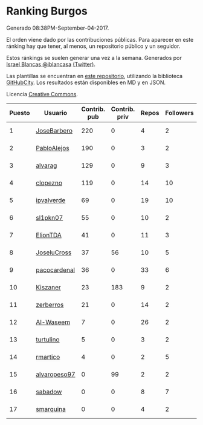 # Ranking Burgos

Generado 08:38PM-September-04-2017.

El orden viene dado por las contribuciones públicas. Para aparecer en este ránking hay que tener, al menos, un repositorio público y un seguidor.

Estos ránkings se suelen generar una vez a la semana. Generados por [Israel Blancas @iblancasa](https://github.com/iblancasa/) [(Twitter)](https://twitter.com/iblancasa).

Las plantillas se encuentran en [este repositorio](https://github.com/iblancasa/GH-Spanish-Ranking), utilizando la biblioteca [GitHubCity](https://github.com/iblancasa/GitHubCity). Los resultados están disponibles en MD y en JSON.

Licencia [Creative Commons](https://creativecommons.org/licenses/by/4.0/).

| Puesto   |  Usuario  | Contrib. pub | Contrib. priv |Repos| Followers | Desde |  Avatar  |
|----------|-----------|--------------|---------------|-----|-----------|-------|----------|
|1|[JoseBarbero](https://github.com/JoseBarbero)|220|0|4|2|2016-02-25|![JoseBarbero](https://avatars3.githubusercontent.com/u/17479313)|
|2|[PabloAlejos](https://github.com/PabloAlejos)|190|0|3|2|2014-10-09|![PabloAlejos](https://avatars2.githubusercontent.com/u/9104772)|
|3|[alvarag](https://github.com/alvarag)|129|0|9|3|2014-11-21|![alvarag](https://avatars0.githubusercontent.com/u/9881614)|
|4|[clopezno](https://github.com/clopezno)|119|0|14|10|2012-02-20|![clopezno](https://avatars2.githubusercontent.com/u/1453744)|
|5|[ipvalverde](https://github.com/ipvalverde)|69|0|19|10|2014-03-08|![ipvalverde](https://avatars3.githubusercontent.com/u/6889318)|
|6|[sl1pkn07](https://github.com/sl1pkn07)|55|0|10|2|2010-11-01|![sl1pkn07](https://avatars3.githubusercontent.com/u/462213)|
|7|[ElionTDA](https://github.com/ElionTDA)|41|0|11|3|2013-09-21|![ElionTDA](https://avatars2.githubusercontent.com/u/5507129)|
|8|[JoseluCross](https://github.com/JoseluCross)|37|56|10|5|2015-08-27|![JoseluCross](https://avatars3.githubusercontent.com/u/14005926)|
|9|[pacocardenal](https://github.com/pacocardenal)|36|0|33|6|2013-09-12|![pacocardenal](https://avatars0.githubusercontent.com/u/5442055)|
|10|[Kiszaner](https://github.com/Kiszaner)|23|183|9|2|2014-10-08|![Kiszaner](https://avatars1.githubusercontent.com/u/9079893)|
|11|[zerberros](https://github.com/zerberros)|21|0|14|2|2013-11-13|![zerberros](https://avatars0.githubusercontent.com/u/5930950)|
|12|[Al-Waseem](https://github.com/Al-Waseem)|7|0|26|2|2013-12-26|![Al-Waseem](https://avatars2.githubusercontent.com/u/6266689)|
|13|[turtulino](https://github.com/turtulino)|5|0|3|2|2011-08-25|![turtulino](https://avatars0.githubusercontent.com/u/1004178)|
|14|[rmartico](https://github.com/rmartico)|4|0|2|5|2012-10-11|![rmartico](https://avatars1.githubusercontent.com/u/2535865)|
|15|[alvaropeso97](https://github.com/alvaropeso97)|0|99|2|2|2016-10-23|![alvaropeso97](https://avatars3.githubusercontent.com/u/23009799)|
|16|[sabadow](https://github.com/sabadow)|0|0|8|7|2012-02-08|![sabadow](https://avatars1.githubusercontent.com/u/1420021)|
|17|[smarquina](https://github.com/smarquina)|0|0|4|2|2015-04-29|![smarquina](https://avatars0.githubusercontent.com/u/12174981)|
